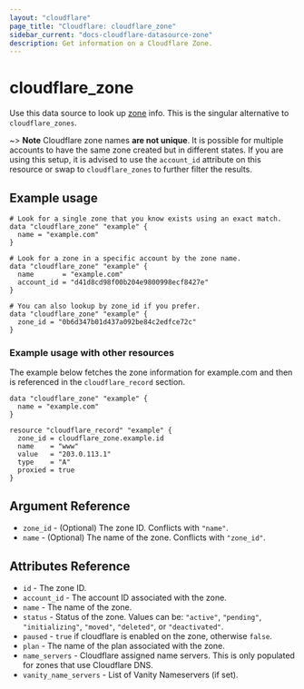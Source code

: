 ```yaml
---
layout: "cloudflare"
page_title: "Cloudflare: cloudflare_zone"
sidebar_current: "docs-cloudflare-datasource-zone"
description: Get information on a Cloudflare Zone.
---
```


# cloudflare_zone

Use this data source to look up [zone] info. This is the singular alternative
to `cloudflare_zones`.

~> **Note** Cloudflare zone names **are not unique**. It is possible for multiple
  accounts to have the same zone created but in different states. If you are
  using this setup, it is advised to use the `account_id` attribute on this
  resource or swap to `cloudflare_zones` to further filter the results.

## Example usage

```hcl
# Look for a single zone that you know exists using an exact match.
data "cloudflare_zone" "example" {
  name = "example.com"
}

# Look for a zone in a specific account by the zone name.
data "cloudflare_zone" "example" {
  name       = "example.com"
  account_id = "d41d8cd98f00b204e9800998ecf8427e"
}

# You can also lookup by zone_id if you prefer.
data "cloudflare_zone" "example" {
  zone_id = "0b6d347b01d437a092be84c2edfce72c"
}
```

### Example usage with other resources

The example below fetches the zone information for example.com and then is
referenced in the `cloudflare_record` section.

```hcl
data "cloudflare_zone" "example" {
  name = "example.com"
}

resource "cloudflare_record" "example" {
  zone_id = cloudflare_zone.example.id
  name    = "www"
  value   = "203.0.113.1"
  type    = "A"
  proxied = true
}
```

## Argument Reference

- `zone_id` - (Optional) The zone ID. Conflicts with `"name"`.
- `name` - (Optional) The name of the zone. Conflicts with `"zone_id"`.

## Attributes Reference

- `id` - The zone ID.
- `account_id` - The account ID associated with the zone.
- `name` - The name of the zone.
- `status` - Status of the zone. Values can be: `"active"`, `"pending"`, `"initializing"`, `"moved"`, `"deleted"`,
  or `"deactivated"`.
- `paused` - `true` if cloudflare is enabled on the zone, otherwise `false`.
- `plan` - The name of the plan associated with the zone.
- `name_servers` - Cloudflare assigned name servers. This is only populated for zones that use Cloudflare DNS.
- `vanity_name_servers` - List of Vanity Nameservers (if set).

[zone]: https://api.cloudflare.com/#zone-properties
